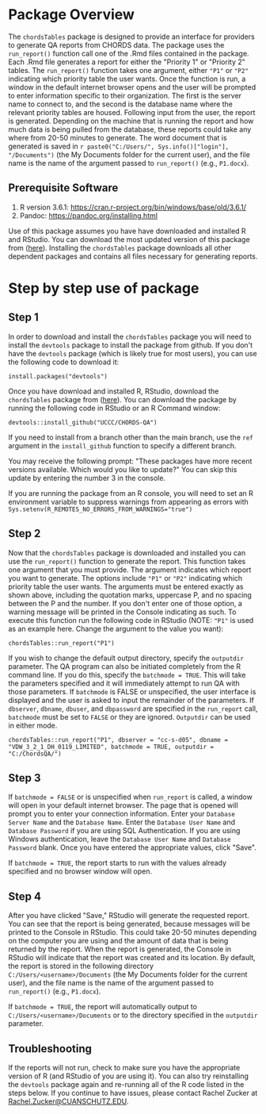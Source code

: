 # Package Overview

The `chordsTables` package is designed to provide an interface for providers to generate QA reports from CHORDS data.  The package uses the `run_report()` function call one of the .Rmd files contained in the package.  Each .Rmd file generates a report for either the "Priority 1" or "Priority 2" tables.  The `run_report()`  function takes one argument, either `"P1"` or `"P2"` indicating which priority table the user wants.  Once the function is run, a window in the default internet browser opens and the user will be prompted to enter information specific to their organization.  The first is the server name to connect to, and the second is the database name where the relevant priority tables are housed.  Following input from the user, the report is generated.  Depending on the machine that is running the report and how much data is being pulled from the database, these reports could take any where from 20-50 minutes to generate. The word document that is generated is saved in `r paste0("C:/Users/", Sys.info()["login"], "/Documents")` (the My Documents folder for the current user), and the file name is the name of the argument passed to `run_report()` (e.g., `P1.docx`).

## Prerequisite Software

1) R version 3.6.1: https://cran.r-project.org/bin/windows/base/old/3.6.1/
2) Pandoc: https://pandoc.org/installing.html

Use of this package assumes you have have downloaded and installed R and RStudio.  You can download the most updated version of this package from ([here](https://github.com/UCCC/CHORDS-QA/tree/PMN)). Installing the `chordsTables` package downloads all other dependent packages and contains all files necessary for generating reports.

# Step by step use of package

## Step 1

In order to download and install the `chordsTables` package you will need to install the `devtools` package to install the package from github.  If you don't have the `devtools` package (which is likely true for most users), you can use the following code to download it:

```{r, eval=FALSE}
install.packages("devtools")
```

Once you have download and installed R, RStudio, download the `chordsTables` package from ([here](https://github.com/UCCC/CHORDS-QA)). You can download the package by running the following code in RStudio or an R Command window:

```{r, eval=FALSE}
devtools::install_github("UCCC/CHORDS-QA")
```
If you need to install from a branch other than the main branch, use the ```ref``` argument in the ```install_github``` function to specify a different branch.

You may receive the following prompt: 
"These packages have more recent versions available. Which would you like to update?" 
You can skip this update by entering the number 3 in the console.

If you are running the package from an R console, you will need to set an R environment variable to suppress warnings from appearing as errors with ```Sys.setenv(R_REMOTES_NO_ERRORS_FROM_WARNINGS="true")```

## Step 2

Now that the `chordsTables` package is downloaded and installed you can use the `run_report()` function to generate the report.  This function takes one argument that you must provide.  The argument indicates which report you want to generate.  The options include `"P1"` or `"P2"` indicating which priority table the user wants.  The arguments must be entered exactly as shown above, including the quotation marks, uppercase P, and no spacing between the P and the number.  If you don't enter one of those option, a warning message will be printed in the Console indicating as such.  To execute this function run the following code in RStudio (NOTE: `"P1"` is used as an example here.  Change the argument to the value you want):

```{r, eval=FALSE}
chordsTables::run_report("P1")
```

If you wish to change the default output directory, specify the `outputdir` parameter.  The QA program can also be initiated completely from the R command line.  If you do this, specify the `batchmode = TRUE`.  This will take the parameters specified and it will immediately attempt to run QA with those parameters.  If `batchmode` is FALSE or unspecified, the user interface is displayed and the user is asked to input the remainder of the parameters.  If `dbserver`, `dbname`, `dbuser`, and `dbpassword` are specified in the `run_report` call, `batchmode` must be set to `FALSE` or they are ignored. `Outputdir` can be used in either mode.

```{r, eval=FALSE}
chordsTables::run_report("P1", dbserver = "cc-s-d05", dbname = "VDW_3_2_1_DH_0119_LIMITED", batchmode = TRUE, outputdir = "C:/ChordsQA/")
```

## Step 3

If `batchmode = FALSE` or is unspecified when `run_report` is called, a window will open in your default internet browser.  The page that is opened will prompt you to enter your connection information.  Enter your `Database Server Name` and the `Database Name`.  Enter the `Database User Name` and `Database Password` if you are using SQL Authentication.  If you are using Windows authentication, leave the `Database User Name` and `Database Password` blank. Once you have entered the appropriate values, click "Save".

If `batchmode = TRUE`, the report starts to run with the values already specified and no browser window will open.

## Step 4

After you have clicked "Save," RStudio will generate the requested report. You can see that the report is being generated, because messages will be printed to the Console in RStudio.  This could take 20-50 minutes depending on the computer you are using and the amount of data that is being returned by the report.  When the report is generated, the Console in RStudio will indicate that the report was created and its location.  By default, the report is stored in the following directory `C:/Users/<username>/Documents` (the My Documents folder for the current user), and the file name is the name of the argument passed to `run_report()` (e.g., `P1.docx`).

If `batchmode = TRUE`, the report will automatically output to `C:/Users/<username>/Documents` or to the directory specified in the `outputdir` parameter.

## Troubleshooting
If the reports will not run, check to make sure you have the appropriate version of R (and RStudio of you are using it). You can also try reinstalling the `devtools` package again and re-running all of the R code listed in the steps below. If you continue to have issues, please contact Rachel Zucker at Rachel.Zucker@CUANSCHUTZ.EDU.